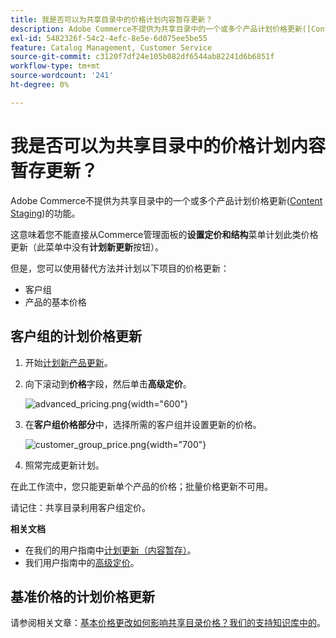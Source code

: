 ```yaml
---
title: 我是否可以为共享目录中的价格计划内容暂存更新？
description: Adobe Commerce不提供为共享目录中的一个或多个产品计划价格更新([Content Staging](https://experienceleague.adobe.com/docs/commerce-admin/content-design/staging/content-staging.html?lang=zh-Hans))的功能。
exl-id: 5482326f-54c2-4efc-8e5e-6d075ee5be55
feature: Catalog Management, Customer Service
source-git-commit: c3120f7df24e105b082df6544ab82241d6b6851f
workflow-type: tm+mt
source-wordcount: '241'
ht-degree: 0%

---
```


# 我是否可以为共享目录中的价格计划内容暂存更新？

Adobe Commerce不提供为共享目录中的一个或多个产品计划价格更新([Content Staging](https://experienceleague.adobe.com/docs/commerce-admin/content-design/staging/content-staging.html?lang=zh-Hans))的功能。

这意味着您不能直接从Commerce管理面板的&#x200B;**设置定价和结构**&#x200B;菜单计划此类价格更新（此菜单中没有&#x200B;**计划新更新**&#x200B;按钮）。

但是，您可以使用替代方法并计划以下项目的价格更新：

* 客户组
* 产品的基本价格

## 客户组的计划价格更新

1. 开始[计划新产品更新](https://experienceleague.adobe.com/docs/commerce-admin/content-design/staging/content-staging-scheduled-update.html?lang=zh-Hans)。
1. 向下滚动到&#x200B;**价格**&#x200B;字段，然后单击&#x200B;**高级定价**。

   ![advanced_pricing.png](assets/advanced_pricing.png){width="600"}

1. 在&#x200B;**客户组价格部分**&#x200B;中，选择所需的客户组并设置更新的价格。

   ![customer_group_price.png](assets/customer_group_price.png){width="700"}

1. 照常完成更新计划。

在此工作流中，您只能更新单个产品的价格；批量价格更新不可用。

请记住：共享目录利用客户组定价。

**相关文档**

* 在我们的用户指南中[计划更新（内容暂存）](https://experienceleague.adobe.com/docs/commerce-admin/content-design/staging/content-staging-scheduled-update.html?lang=zh-Hans)。
* 我们用户指南中的[高级定价](https://experienceleague.adobe.com/docs/commerce-admin/catalog/products/pricing/pricing-advanced.html?lang=zh-Hans)。

## 基准价格的计划价格更新

请参阅相关文章：[基本价格更改如何影响共享目录价格？我们的支持知识库中的](/help/faq/general/base-price-change-affect-on-shared-catalog-price.md)。
